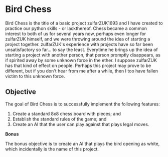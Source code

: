 # Bird Chess

<p class="text-justify">
Bird Chess is the title of a basic project zulfarZUK1693 and I have created to practice our python skills - or lackthereof. Chess became a common interest to both of us for several years now, perhaps even longer for zulfarZUK himself, and we were throwing around the idea of starting a project together. zulfarZUK's experience with projects have so far been unsatisfactory so far... to say the least. Everytime he brings up the idea of starting a project with another person, that person promptly disappears, as if spirited away by some unknown force in the ether. I suppose zulfarZUK has that kind of effect on people. Perhaps this project may prove to be different, but if you don't hear from me after a while, then I too have fallen victim to this unknown force.

</p>

## Objective

<p class="text-justify">
The goal of Bird Chess is to successfully implement the following features:

1. Create a standard 8x8 chess board with pieces; and
2. Establish the standard rules of the game; and
3. Create an AI that the user can play against that plays legal moves.
</p>

**Bonus**
<p class="text-justify">
The bonus objective is to create an AI that plays the bird opening as white, which incidentally is the name of this project.
</p>